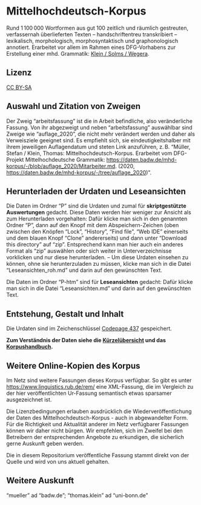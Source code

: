 # Mittelhochdeutsch-Korpus

Rund 1 100 000 Wortformen aus gut 100 zeitlich und räumlich gestreuten, verfassernah überlieferten Texten – handschriftentreu transkribiert – lexikalisch, morphologisch, morphosyntaktisch und graphonologisch annotiert. Erarbeitet vor allem im Rahmen eines DFG-Vorhabens zur Erstellung einer mhd. Grammatik: <a href="https://d-nb.info/996588450">Klein / Solms / Wegera</a>.

## Lizenz

<a href="https://creativecommons.org/licenses/by-sa/4.0/legalcode.de">CC BY-SA</a>

## Auswahl und Zitation von Zweigen

Der Zweig “arbeitsfassung” ist die in Arbeit befindliche, also veränderliche Fassung. Von ihr abgezweigt und neben “arbeitsfassung” auswählbar sind Zweige wie “auflage_2020”, die nicht mehr verändert werden und daher als Verweisziele geeignet sind. Es empfiehlt sich, sie eindeutigkeitshalber mit ihrem jeweiligen Auflagendatum und steten Link anzuführen, z. B. “Müller, Stefan / Klein, Thomas: Mittelhochdeutsch-Korpus. Erarbeitet vom DFG-Projekt Mittelhochdeutsche Grammatik: <https://daten.badw.de/mhd-korpus/-/blob/auflage_2020/Mitarbeiter.md>. (2020, <https://daten.badw.de/mhd-korpus/-/tree/auflage_2020>)”.

## Herunterladen der Urdaten und Leseansichten

Die Daten im Ordner “P” sind die Urdaten und zumal für **skriptgestützte Auswertungen** gedacht. Diese Daten werden hier weniger zur Ansicht als zum Herunterladen vorgehalten: Dafür klicke man sich in den genannten Ordner “P”, dann auf den Knopf mit dem Abspeichern-Zeichen (oben zwischen den Knöpfen “Lock”, “History”, “Find file”, “Web IDE” einerseits und dem blauen Knopf “Clone” andererseits) und dann unter “Download this directory” auf “zip”. Entsprechend kann man hier auch ein anderes Format als “zip” auswählen oder sich weiter in Unterverzeichnisse vorklicken und nur diese herunterladen. – Um diese Urdaten einsehen zu können, ohne sie herunterzuladen zu müssen, klicke man sich in die Datei “Leseansichten_roh.md” und darin auf den gewünschten Text.

Die Daten im Ordner “P-htm” sind für **Leseansichten** gedacht: Dafür klicke man sich in die Datei “Leseansichten.md” und darin auf den gewünschten Text.

## Entstehung, Gestalt und Inhalt

Die Urdaten sind im Zeichenschlüssel <a href="https://de.wikipedia.org/wiki/Codepage_437">Codepage 437</a> gespeichert.

**Zum Verständnis der Daten siehe die <a href="https://dienst.badw.de/varia?form=pdf&url=https%3A%2F%2Fdaten.badw.de%2Fmhd-korpus%2F-%2Fraw%2Farbeitsfassung%2FK%25C3%25BCrzel%25C3%25BCbersicht.pdf?inline=false">Kürzelübersicht</a> und das <a href="https://dienst.badw.de/varia?form=pdf&url=https%3A%2F%2Fdaten.badw.de%2Fmhd-korpus%2F-%2Fraw%2Farbeitsfassung%2FKorpushandbuch.pdf?inline=false">Korpushandbuch</a>.**

## Weitere Online-Kopien des Korpus

Im Netz sind weitere Fassungen dieses Korpus verfügbar. So gibt es unter
https://www.linguistics.rub.de/rem/ eine XML-Fassung, die im Vergleich zu 
der hier veröffentlichten Ur-Fassung semantisch etwas sparsamer ausgezeichnet ist.

Die Lizenzbedingungen erlauben ausdrücklich die Wiederveröffentlichung der Daten
des Mittelhochdeutsch-Korpus - auch in abgewandelter Form. Für die Richtigkeit und 
Aktualität anderer im Netz verfügbarer Fassungen können wir daher
nicht bürgen. Wir empfehlen, sich im Zweifel bei den Betreibern der entsprechenden
Angebote zu erkundigen, die sicherlich gerne Auskunft geben werden.

Die in diesem Repositorium veröffentliche Fassung stammt direkt von der Quelle
und wird von uns aktuell gehalten.

## Weitere Auskunft

“mueller” ad “badw.de”; “thomas.klein” ad “uni-bonn.de”
